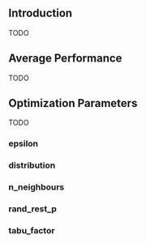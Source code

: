 ## Introduction

TODO

## Average Performance

TODO

## Optimization Parameters

TODO

### epsilon

### distribution

### n_neighbours

### rand_rest_p

### tabu_factor

